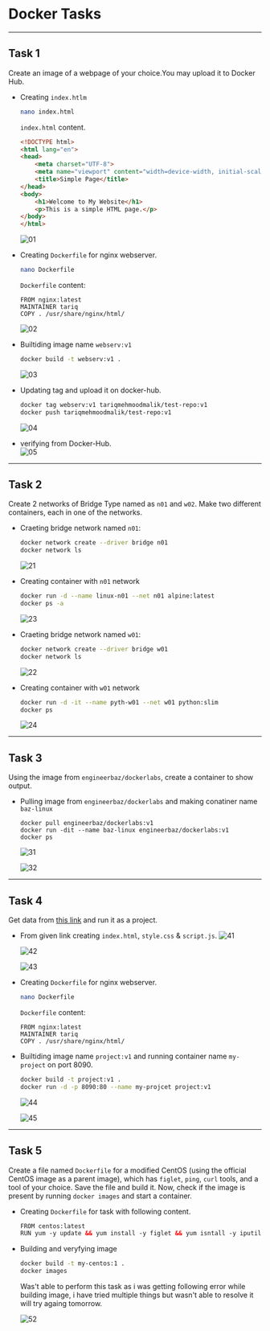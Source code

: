 # Docker Tasks

---

## Task 1
Create an image of a webpage of your choice.You may upload it to Docker Hub.
- Creating `index.htlm`
  ```bash
  nano index.html
  ```
  
  `index.html` content.
  ```html
  <!DOCTYPE html>
  <html lang="en">
  <head>
      <meta charset="UTF-8">
      <meta name="viewport" content="width=device-width, initial-scale=1.0">
      <title>Simple Page</title>
  </head>
  <body>
      <h1>Welcome to My Website</h1>
      <p>This is a simple HTML page.</p>
  </body>
  </html>
  ```    
  ![01](01.png)
     
- Creating `Dockerfile` for nginx webserver.
  ```bash
  nano Dockerfile
  ```
  `Dockerfile` content:
  ```
  FROM nginx:latest
  MAINTAINER tariq
  COPY . /usr/share/nginx/html/
  ```
  ![02](02.png)

- Builtiding image name `webserv:v1`
  ```bash
  docker build -t webserv:v1 .
  ```
  ![03](03.png)
  
- Updating tag and upload it on docker-hub.
  ```bash
  docker tag webserv:v1 tariqmehmoodmalik/test-repo:v1
  docker push tariqmehmoodmalik/test-repo:v1
  ```
  ![04](04.png)

- verifying from Docker-Hub.        
  ![05](05.png)
  
---

## Task 2
Create 2 networks of Bridge Type named as `n01` and `w02`. Make two different containers, each in one of the networks.
- Craeting bridge network named `n01`:
  ```bash
  docker network create --driver bridge n01
  docker network ls
  ```
  ![21](images/21.png)
  
- Creating container with `n01` network
  ```bash
  docker run -d --name linux-n01 --net n01 alpine:latest
  docker ps -a
  ```
  ![23](images/23.png)
  
- Craeting bridge network named `w01`:
  ```bash
  docker network create --driver bridge w01
  docker network ls
  ```    
  ![22](images/22.png)
  
- Creating container with `w01` network
  ```bash
  docker run -d -it --name pyth-w01 --net w01 python:slim
  docker ps
  ```
  ![24](images/24.png)
  

---

## Task 3
Using the image from `engineerbaz/dockerlabs`, create a container to show output.

- Pulling image from `engineerbaz/dockerlabs` and making conatiner name `baz-linux`
  ```bahs
  docker pull engineerbaz/dockerlabs:v1
  docker run -dit --name baz-linux engineerbaz/dockerlabs:v1
  docker ps
  ```
  ![31](images/31.png)

  ![32](images/32.png)
  

---

## Task 4
Get data from [this link](https://github.com/engineerbaz/DevOps-B07-TrainingCourse/blob/main/learningTasks/project-todoList.md) and run it as a project.


- From given link creating `index.html`, `style.css` & `script.js`.
  ![41](images/41.png)

  ![42](images/42.png)

  ![43](images/43.png)


- Creating `Dockerfile` for nginx webserver.
  ```bash
  nano Dockerfile
  ```
  `Dockerfile` content:
  ```
  FROM nginx:latest
  MAINTAINER tariq
  COPY . /usr/share/nginx/html/
  ```

- Builtiding image name `project:v1` and running container name `my-project` on port 8090.
  ```bash
  docker build -t project:v1 .
  docker run -d -p 8090:80 --name my-projcet project:v1 
  ```
  ![44](images/44.png)

  ![45](images/45.png)

---

## Task 5
Create a file named `Dockerfile` for a modified CentOS (using the official CentOS image as a parent image), which has `figlet`, `ping`, `curl` tools, and a tool of your choice. Save the file and build it. Now, check if the image is present by running `docker images` and start a container.

- Creating `Dockerfile` for task with following content.
  ```html
  FROM centos:latest
  RUN yum -y update && yum install -y figlet && yum isntall -y iputils-ping && yum install -y curl && yum install -y htop 
  ```
- Building and veryfying image
  ```bash
  docker build -t my-centos:1 .
  docker images  
  ```


  Was't able to perform this task as i was getting following error while building image, i have tried multiple things but wasn't able to resolve it will try againg tomorrow. 

  ![52](images/52.png)

